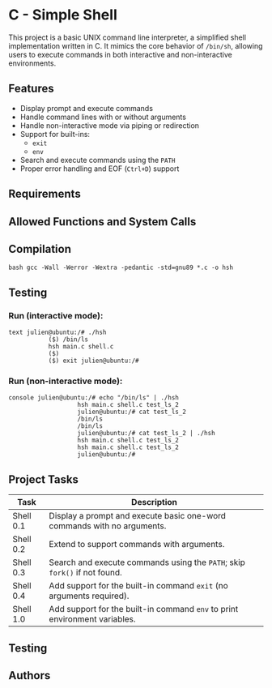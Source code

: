 # C - Simple Shell
This project is a basic UNIX command line interpreter, a simplified shell implementation written in C. It mimics the core behavior of `/bin/sh`, allowing users to execute commands in both interactive and non-interactive environments.
## Features
* Display prompt and execute commands
* Handle command lines with or without arguments
* Handle non-interactive mode via piping or redirection
* Support for built-ins:
    * `exit`
    * `env`
* Search and execute commands using the `PATH`
* Proper error handling and EOF (`Ctrl+D`) support
## Requirements
## Allowed Functions and System Calls
## Compilation
<pre><code>bash gcc -Wall -Werror -Wextra -pedantic -std=gnu89 *.c -o hsh </code></pre>
## Testing
### Run (interactive mode):
<pre><code>text julien@ubuntu:/# ./hsh 
           ($) /bin/ls 
           hsh main.c shell.c 
           ($) 
           ($) exit julien@ubuntu:/# </code></pre>
### Run (non-interactive mode):
<pre><code>console julien@ubuntu:/# echo "/bin/ls" | ./hsh
                   hsh main.c shell.c test_ls_2 
                   julien@ubuntu:/# cat test_ls_2 
                   /bin/ls 
                   /bin/ls 
                   julien@ubuntu:/# cat test_ls_2 | ./hsh 
                   hsh main.c shell.c test_ls_2 
                   hsh main.c shell.c test_ls_2 
                   julien@ubuntu:/# </code></pre>
## Project Tasks
| Task           | Description                                                                 |
|----------------|-----------------------------------------------------------------------------|
|  Shell 0.1     | Display a prompt and execute basic one-word commands with no arguments.     |
|  Shell 0.2     | Extend to support commands with arguments.                                  |
|  Shell 0.3     | Search and execute commands using the `PATH`; skip `fork()` if not found.   |
|  Shell 0.4     | Add support for the built-in command `exit` (no arguments required).        |
|  Shell 1.0     | Add support for the built-in command `env` to print environment variables.  |

## Testing


## Authors
